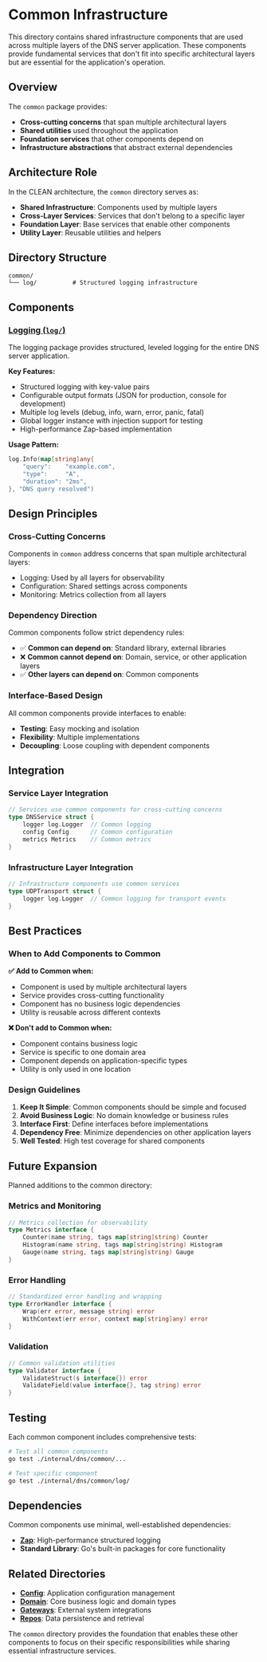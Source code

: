 # Common Infrastructure

This directory contains shared infrastructure components that are used across multiple layers of the DNS server application. These components provide fundamental services that don't fit into specific architectural layers but are essential for the application's operation.

## Overview

The `common` package provides:

- **Cross-cutting concerns** that span multiple architectural layers
- **Shared utilities** used throughout the application
- **Foundation services** that other components depend on
- **Infrastructure abstractions** that abstract external dependencies

## Architecture Role

In the CLEAN architecture, the `common` directory serves as:

- **Shared Infrastructure**: Components used by multiple layers
- **Cross-Layer Services**: Services that don't belong to a specific layer
- **Foundation Layer**: Base services that enable other components
- **Utility Layer**: Reusable utilities and helpers

## Directory Structure

```
common/
└── log/          # Structured logging infrastructure
```

## Components

### [Logging (`log/`)](log/)

The logging package provides structured, leveled logging for the entire DNS server application.

**Key Features:**
- Structured logging with key-value pairs
- Configurable output formats (JSON for production, console for development)
- Multiple log levels (debug, info, warn, error, panic, fatal)
- Global logger instance with injection support for testing
- High-performance Zap-based implementation

**Usage Pattern:**
```go
log.Info(map[string]any{
    "query":    "example.com",
    "type":     "A", 
    "duration": "2ms",
}, "DNS query resolved")
```

## Design Principles

### Cross-Cutting Concerns
Components in `common` address concerns that span multiple architectural layers:
- Logging: Used by all layers for observability
- Configuration: Shared settings across components
- Monitoring: Metrics collection from all layers

### Dependency Direction
Common components follow strict dependency rules:
- ✅ **Common can depend on**: Standard library, external libraries
- ❌ **Common cannot depend on**: Domain, service, or other application layers
- ✅ **Other layers can depend on**: Common components

### Interface-Based Design
All common components provide interfaces to enable:
- **Testing**: Easy mocking and isolation
- **Flexibility**: Multiple implementations
- **Decoupling**: Loose coupling with dependent components

## Integration

### Service Layer Integration
```go
// Services use common components for cross-cutting concerns
type DNSService struct {
    logger log.Logger  // Common logging
    config Config      // Common configuration  
    metrics Metrics    // Common metrics
}
```

### Infrastructure Layer Integration
```go
// Infrastructure components use common services
type UDPTransport struct {
    logger log.Logger  // Common logging for transport events
}
```

## Best Practices

### When to Add Components to Common

**✅ Add to Common when:**
- Component is used by multiple architectural layers
- Service provides cross-cutting functionality
- Component has no business logic dependencies
- Utility is reusable across different contexts

**❌ Don't add to Common when:**
- Component contains business logic
- Service is specific to one domain area
- Component depends on application-specific types
- Utility is only used in one location

### Design Guidelines

1. **Keep It Simple**: Common components should be simple and focused
2. **Avoid Business Logic**: No domain knowledge or business rules
3. **Interface First**: Define interfaces before implementations
4. **Dependency Free**: Minimize dependencies on other application layers
5. **Well Tested**: High test coverage for shared components

## Future Expansion

Planned additions to the common directory:

### Metrics and Monitoring
```go
// Metrics collection for observability
type Metrics interface {
    Counter(name string, tags map[string]string) Counter
    Histogram(name string, tags map[string]string) Histogram
    Gauge(name string, tags map[string]string) Gauge
}
```

### Error Handling
```go
// Standardized error handling and wrapping
type ErrorHandler interface {
    Wrap(err error, message string) error
    WithContext(err error, context map[string]any) error
}
```

### Validation
```go
// Common validation utilities
type Validator interface {
    ValidateStruct(s interface{}) error
    ValidateField(value interface{}, tag string) error
}
```

## Testing

Each common component includes comprehensive tests:

```bash
# Test all common components
go test ./internal/dns/common/...

# Test specific component
go test ./internal/dns/common/log/
```

## Dependencies

Common components use minimal, well-established dependencies:

- **[Zap](https://github.com/uber-go/zap)**: High-performance structured logging
- **Standard Library**: Go's built-in packages for core functionality

## Related Directories

- **[Config](../config/)**: Application configuration management
- **[Domain](../domain/)**: Core business logic and domain types  
- **[Gateways](../gateways/)**: External system integrations
- **[Repos](../repos/)**: Data persistence and retrieval

The `common` directory provides the foundation that enables these other components to focus on their specific responsibilities while sharing essential infrastructure services.
